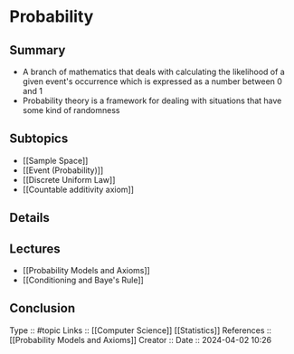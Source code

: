# Probability

## Summary

- A branch of mathematics that deals with calculating the likelihood of a given event's occurrence which is expressed as a number between 0 and 1
- Probability theory is a framework for dealing with situations that have some kind of randomness
## Subtopics

- [[Sample Space]]
- [[Event (Probability)]]
- [[Discrete Uniform Law]]
- [[Countable additivity axiom]]

## Details

## Lectures
- [[Probability Models and Axioms]]
- [[Conditioning and Baye's Rule]]

## Conclusion


Type :: #topic
Links :: [[Computer Science]] [[Statistics]]
References :: [[Probability Models and Axioms]]
Creator ::
Date ::  2024-04-02 10:26